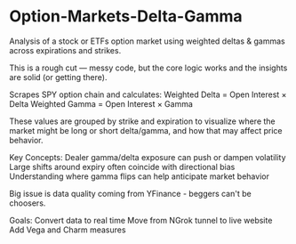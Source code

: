 # Option-Markets-Delta-Gamma
Analysis of a stock or ETFs option market using weighted deltas & gammas across expirations and strikes.

This is a rough cut — messy code, but the core logic works and the insights are solid (or getting there).

Scrapes SPY option chain and calculates:
  Weighted Delta = Open Interest × Delta
  Weighted Gamma = Open Interest × Gamma

These values are grouped by strike and expiration to visualize where the market might be long or short delta/gamma, and how that may affect price behavior.

Key Concepts:
  Dealer gamma/delta exposure can push or dampen volatility
  Large shifts around expiry often coincide with directional bias
  Understanding where gamma flips can help anticipate market behavior

Big issue is data quality coming from YFinance - beggers can't be choosers.

Goals:
  Convert data to real time
  Move from NGrok tunnel to live website
  Add Vega and Charm measures
